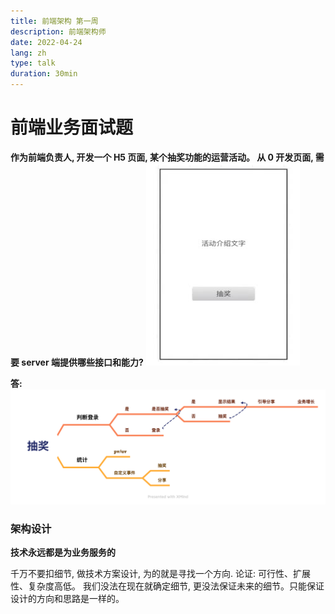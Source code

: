 ```yaml
---
title: 前端架构 第一周
description: 前端架构师
date: 2022-04-24
lang: zh
type: talk
duration: 30min
---
```


# 前端业务面试题

**作为前端负责人, 开发一个 H5 页面, 某个抽奖功能的运营活动。 从 0 开发页面, 需要 server 端提供哪些接口和能力?**
![面试题](/public/images/web-framework/1-1.png)

**答:**
![答案](/public/images/web-framework/1-2.png)

### 架构设计

**技术永远都是为业务服务的**

千万不要扣细节, 做技术方案设计, 为的就是寻找一个方向. 论证: 可行性、扩展性、复杂度高低。 我们没法在现在就确定细节, 更没法保证未来的细节。只能保证 设计的方向和思路是一样的。
